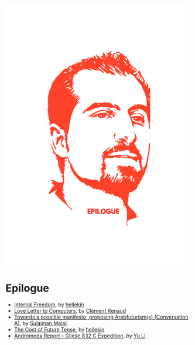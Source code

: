 ![](../../images/cost-of-freedom-epilogue.jpg)

# Epilogue

*   [Internal Freedom](internal-freedom.html), by [hellekin](../appendix/attributions.html#hellekin)
*   [Love Letter to Computers](love-letter-to-computers.html), by [Clément Renaud](../appendix/attributions.html#clement-renaud)
*   [Towards a possible manifesto; proposing Arabfuturism(s) (Conversation A)](arabfuturisms-conversation-a.html), by [Sulaiman Majali](../appendix/attributions.html#sulaiman-majali)
*   [The Cost of Future Tense](the-cost-of-future-tense.html), by [hellekin](../appendix/attributions.html#hellekin)
*   [Andromeda Report – Gliese 832 C Expedition](andromeda-report-gliese-832-c-expedition.html), by [Yu Li](../appendix/attributions.html#yu-li)
